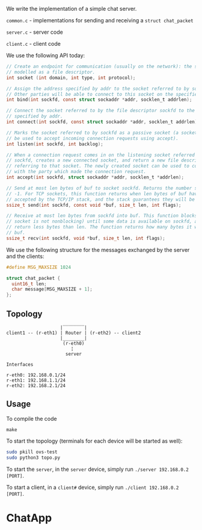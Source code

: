 We write the implementation of a simple chat server.

`common.c` - implementations for sending and receiving a `struct chat_packet`

`server.c` - server code

`client.c` - client code

We use the following API today:

```c
// Create an endpoint for communication (usually on the network): the socket is
// modelled as a file descriptor.
int socket (int domain, int type, int protocol);

// Assign the address specified by addr to the socket referred to by sockfd.
// Other parties will be able to connect to this socket on the specified address.
int bind(int sockfd, const struct sockaddr *addr, socklen_t addrlen);

// Connect the socket referred to by the file descriptor sockfd to the address
// specified by addr.
int connect(int sockfd, const struct sockaddr *addr, socklen_t addrlen);

// Marks the socket referred to by sockfd as a passive socket (a socket that will
// be used to accept incoming connection requests using accept).
int listen(int sockfd, int backlog);

// When a connection request comes in on the listening socket referred to by
// sockfd, creates a new connected socket, and return a new file descriptor
// referring to that socket. The newly created socket can be used to communicate
// with the party which made the connection request.
int accept(int sockfd, struct sockaddr *addr, socklen_t *addrlen);

// Send at most len bytes of buf to socket sockfd. Returns the number sent or
// -1. For TCP sockets, this function returns when len bytes of buf have been
// accepted by the TCP/IP stack, and the stack guarantees they will be sent.
ssize_t send(int sockfd, const void *buf, size_t len, int flags);

// Receive at most len bytes from sockfd into buf. This function blocks (if
// socket is not nonblocking) until some data is available on sockfd, and may
// return less bytes than len. The function returns how many bytes it wrote into
// buf.
ssize_t recv(int sockfd, void *buf, size_t len, int flags);
```

We use the following structure for the messages exchanged by the server and the
clients:

```c
#define MSG_MAXSIZE 1024

struct chat_packet {
  uint16_t len;
  char message[MSG_MAXSIZE + 1];
};
```

## Topology

```
                    |‾‾‾‾‾‾‾‾|
client1 -- (r-eth1) | Router | (r-eth2) -- client2
                    |________|
                     (r-eth0)
                        ¦
                      server

Interfaces

r-eth0: 192.168.0.1/24
r-eth1: 192.168.1.1/24
r-eth2: 192.168.2.1/24
```
## Usage

To compile the code
```
make
```

To start the topology (terminals for each device will be started as well):
```bash
sudo pkill ovs-test
sudo python3 topo.py
```

To start the `server`, in the `server` device, simply run `./server 192.168.0.2 [PORT]`.

To start a client, in a `client#` device, simply run `./client 192.168.0.2 [PORT]`.
# ChatApp
